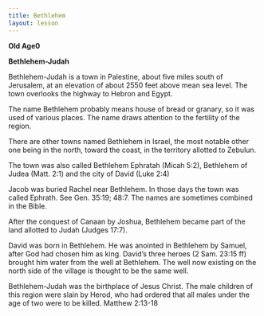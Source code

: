 ```yaml
---
title: Bethlehem
layout: lesson
---
```



**Old Age0**

**Bethlehem-Judah**

Bethlehem-Judah is a town in Palestine, about five miles south of
Jerusalem, at an elevation of about 2550 feet above mean sea level. The
town overlooks the highway to Hebron and Egypt.

The name Bethlehem probably means house of bread or granary, so it was
used of various places. The name draws attention to the fertility of the
region.

There are other towns named Bethlehem in Israel, the most notable other
one being in the north, toward the coast, in the territory allotted to
Zebulun.

The town was also called Bethlehem Ephratah (Micah 5:2), Bethlehem of
Judea (Matt. 2:1) and the city of David (Luke 2:4)

Jacob was buried Rachel near Bethlehem. In those days the town was
called Ephrath. See Gen. 35:19; 48:7. The names are sometimes combined
in the Bible.

After the conquest of Canaan by Joshua, Bethlehem became part of the
land allotted to Judah (Judges 17:7).

David was born in Bethlehem. He was anointed in Bethlehem by Samuel,
after God had chosen him as king. David’s three heroes (2 Sam. 23:15 ff)
brought him water from the well at Bethlehem. The well now existing on
the north side of the village is thought to be the same well.

Bethlehem-Judah was the birthplace of Jesus Christ. The male children of
this region were slain by Herod, who had ordered that all males under
the age of two were to be killed. Matthew 2:13-18

